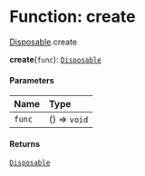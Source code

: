 # Function: create

[Disposable](/auto-docs/editor/modules/Disposable.md).create

**create**(`func`): [`Disposable`](/auto-docs/editor/interfaces/Disposable-1.md)

#### Parameters

| Name | Type |
| :------ | :------ |
| `func` | () => `void` |

#### Returns

[`Disposable`](/auto-docs/editor/interfaces/Disposable-1.md)
